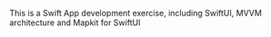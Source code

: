 This is a Swift App development exercise, including SwiftUI, MVVM architecture and Mapkit for SwiftUI
